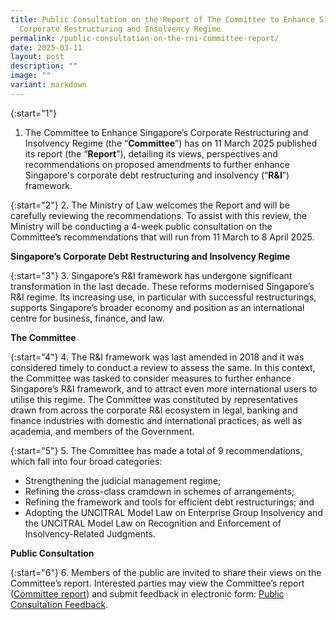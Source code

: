 ```yaml
---
title: Public Consultation on the Report of The Committee to Enhance Singapore's
  Corporate Restructuring and Insolvency Regime
permalink: /public-consultation-on-the-rni-committee-report/
date: 2025-03-11
layout: post
description: ""
image: ""
variant: markdown
---
```

{:start="1"}
1.  The Committee to Enhance Singapore’s Corporate Restructuring and Insolvency Regime (the “**Committee**”) has on 11 March 2025 published its report (the “**Report**”), detailing its views, perspectives and recommendations on proposed amendments to further enhance Singapore's corporate debt restructuring and insolvency (“**R&amp;I**”) framework.

{:start="2"}
2.  The Ministry of Law welcomes the Report and will be carefully reviewing the recommendations. To assist with this review, the Ministry will be conducting a 4-week public consultation on the Committee’s recommendations that will run from 11 March to 8 April 2025.

**Singapore’s Corporate Debt Restructuring and Insolvency Regime**

{:start="3"}
3.  Singapore’s R&amp;I framework has undergone significant transformation in the last decade. These reforms modernised Singapore’s R&amp;I regime. Its increasing use, in particular with successful restructurings, supports Singapore’s broader economy and position as an international centre for business, finance, and law.

**The Committee**

{:start="4"}
4.  The R&amp;I framework was last amended in 2018 and it was considered timely to conduct a review to assess the same. In this context, the Committee was tasked to consider measures to further enhance Singapore’s R&amp;I framework, and to attract even more international users to utilise this regime. The Committee was constituted by representatives drawn from across the corporate R&amp;I ecosystem in legal, banking and finance industries with domestic and international practices, as well as academia, and members of the Government.

{:start="5"}
5.  The Committee has made a total of 9 recommendations, which fall into four broad categories:

* Strengthening the judicial management regime;
* Refining the cross-class cramdown in schemes of arrangements;
* Refining the framework and tools for efficient debt restructurings; and
* Adopting the UNCITRAL Model Law on Enterprise Group Insolvency and the UNCITRAL Model Law on Recognition and Enforcement of Insolvency-Related Judgments.

**Public Consultation**

{:start="6"}
6.  Members of the public are invited to share their views on the Committee’s report. Interested parties may view the Committee’s report ([Committee report](/files/RI_Committee_Report__11Mar2025_.pdf)) and submit feedback in electronic form: <a href="https://go.gov.sg/public-consultation-on-the-rni-committee-report-feedback">Public Consultation Feedback</a>.